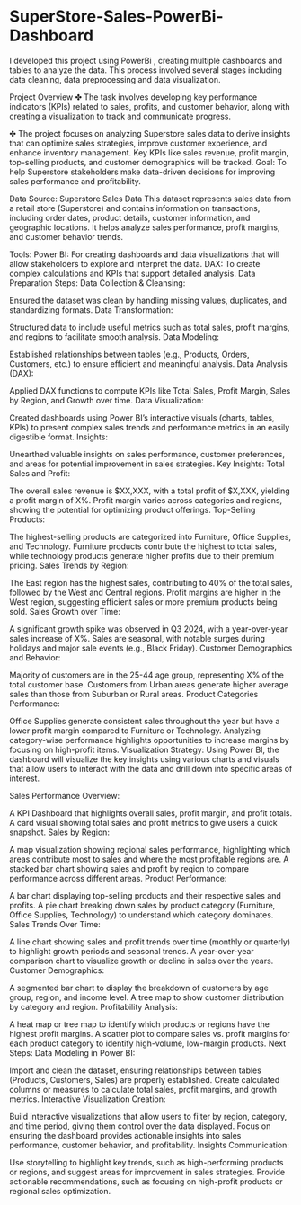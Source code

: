 # SuperStore-Sales-PowerBi-Dashboard
I developed this project using PowerBi , creating multiple dashboards and tables to analyze the data. This process involved several stages including data cleaning, data preprocessing and data visualization.

Project Overview 
✤ The task involves developing key performance indicators (KPIs) related to sales, profits, and customer behavior, along with creating a visualization to track and communicate progress.

✤ The project focuses on analyzing Superstore sales data to derive insights that can optimize sales strategies, improve customer experience, and enhance inventory management. Key KPIs like sales revenue, profit margin, top-selling products, and customer demographics will be tracked. Goal: To help Superstore stakeholders make data-driven decisions for improving sales performance and profitability.

Data Source: Superstore Sales Data
This dataset represents sales data from a retail store (Superstore) and contains information on transactions, including order dates, product details, customer information, and geographic locations. It helps analyze sales performance, profit margins, and customer behavior trends.

Tools:
Power BI: For creating dashboards and data visualizations that will allow stakeholders to explore and interpret the data.
DAX: To create complex calculations and KPIs that support detailed analysis.
Data Preparation Steps:
Data Collection & Cleansing:

Ensured the dataset was clean by handling missing values, duplicates, and standardizing formats.
Data Transformation:

Structured data to include useful metrics such as total sales, profit margins, and regions to facilitate smooth analysis.
Data Modeling:

Established relationships between tables (e.g., Products, Orders, Customers, etc.) to ensure efficient and meaningful analysis.
Data Analysis (DAX):

Applied DAX functions to compute KPIs like Total Sales, Profit Margin, Sales by Region, and Growth over time.
Data Visualization:

Created dashboards using Power BI’s interactive visuals (charts, tables, KPIs) to present complex sales trends and performance metrics in an easily digestible format.
Insights:

Unearthed valuable insights on sales performance, customer preferences, and areas for potential improvement in sales strategies.
Key Insights:
Total Sales and Profit:

The overall sales revenue is $XX,XXX, with a total profit of $X,XXX, yielding a profit margin of X%.
Profit margin varies across categories and regions, showing the potential for optimizing product offerings.
Top-Selling Products:

The highest-selling products are categorized into Furniture, Office Supplies, and Technology.
Furniture products contribute the highest to total sales, while technology products generate higher profits due to their premium pricing.
Sales Trends by Region:

The East region has the highest sales, contributing to 40% of the total sales, followed by the West and Central regions.
Profit margins are higher in the West region, suggesting efficient sales or more premium products being sold.
Sales Growth over Time:

A significant growth spike was observed in Q3 2024, with a year-over-year sales increase of X%.
Sales are seasonal, with notable surges during holidays and major sale events (e.g., Black Friday).
Customer Demographics and Behavior:

Majority of customers are in the 25-44 age group, representing X% of the total customer base.
Customers from Urban areas generate higher average sales than those from Suburban or Rural areas.
Product Categories Performance:

Office Supplies generate consistent sales throughout the year but have a lower profit margin compared to Furniture or Technology.
Analyzing category-wise performance highlights opportunities to increase margins by focusing on high-profit items.
Visualization Strategy:
Using Power BI, the dashboard will visualize the key insights using various charts and visuals that allow users to interact with the data and drill down into specific areas of interest.

Sales Performance Overview:

A KPI Dashboard that highlights overall sales, profit margin, and profit totals.
A card visual showing total sales and profit metrics to give users a quick snapshot.
Sales by Region:

A map visualization showing regional sales performance, highlighting which areas contribute most to sales and where the most profitable regions are.
A stacked bar chart showing sales and profit by region to compare performance across different areas.
Product Performance:

A bar chart displaying top-selling products and their respective sales and profits.
A pie chart breaking down sales by product category (Furniture, Office Supplies, Technology) to understand which category dominates.
Sales Trends Over Time:

A line chart showing sales and profit trends over time (monthly or quarterly) to highlight growth periods and seasonal trends.
A year-over-year comparison chart to visualize growth or decline in sales over the years.
Customer Demographics:

A segmented bar chart to display the breakdown of customers by age group, region, and income level.
A tree map to show customer distribution by category and region.
Profitability Analysis:

A heat map or tree map to identify which products or regions have the highest profit margins.
A scatter plot to compare sales vs. profit margins for each product category to identify high-volume, low-margin products.
Next Steps:
Data Modeling in Power BI:

Import and clean the dataset, ensuring relationships between tables (Products, Customers, Sales) are properly established.
Create calculated columns or measures to calculate total sales, profit margins, and growth metrics.
Interactive Visualization Creation:

Build interactive visualizations that allow users to filter by region, category, and time period, giving them control over the data displayed.
Focus on ensuring the dashboard provides actionable insights into sales performance, customer behavior, and profitability.
Insights Communication:

Use storytelling to highlight key trends, such as high-performing products or regions, and suggest areas for improvement in sales strategies.
Provide actionable recommendations, such as focusing on high-profit products or regional sales optimization.
